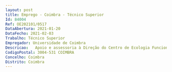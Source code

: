 ```yaml
--- 
layout: post
title: Emprego - Coimbra - Técnico Superior
Id: 84004
Ref: OE202101/0517
DataAbertura: 2021-01-20
DataFecho: 2021-02-03
Trabalho: Técnico Superior
Empregador: Universidade de Coimbra
Descricao:   Apoio e assessoria à Direção do Centro de Ecologia Funcional (CFE)    Produção de conteúdos digitais de divulgação das atividades do CFE, quer nacional como internacionalmente    Colaboração na organização de simpósios, congressos e outros eventos de cariz científico relacionados com a atividade do CFE   Participação na elaboração de relatórios científicos do CFE, em línguas portuguesa e inglesa   Acompanhar toda a restante logística do CFE 
CodigoPostal: 3004-531 COIMBRA
Concelho: Coimbra
Distrito: Coimbra
--- 
```

